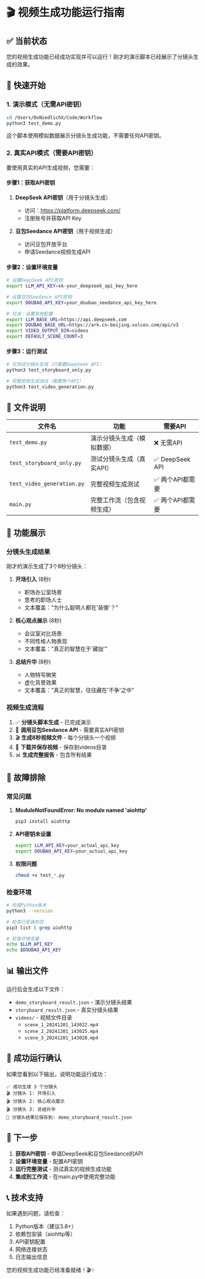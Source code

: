 # 🎬 视频生成功能运行指南

## ✅ 当前状态

您的视频生成功能已经成功实现并可以运行！刚才的演示脚本已经展示了分镜头生成的效果。

## 🚀 快速开始

### 1. 演示模式（无需API密钥）

```bash
cd /Users/0xNiedlichX/Code/Workflow
python3 test_demo.py
```

这个脚本使用模拟数据展示分镜头生成功能，不需要任何API密钥。

### 2. 真实API模式（需要API密钥）

要使用真实的API生成视频，您需要：

#### 步骤1：获取API密钥

1. **DeepSeek API密钥**（用于分镜头生成）
   - 访问：https://platform.deepseek.com/
   - 注册账号并获取API Key

2. **豆包Seedance API密钥**（用于视频生成）
   - 访问豆包开放平台
   - 申请Seedance视频生成API

#### 步骤2：设置环境变量

```bash
# 设置DeepSeek API密钥
export LLM_API_KEY=sk-your_deepseek_api_key_here

# 设置豆包Seedance API密钥
export DOUBAO_API_KEY=your_doubao_seedance_api_key_here

# 可选：设置其他配置
export LLM_BASE_URL=https://api.deepseek.com
export DOUBAO_BASE_URL=https://ark.cn-beijing.volces.com/api/v3
export VIDEO_OUTPUT_DIR=videos
export DEFAULT_SCENE_COUNT=3
```

#### 步骤3：运行测试

```bash
# 仅测试分镜头生成（只需要DeepSeek API）
python3 test_storyboard_only.py

# 完整视频生成测试（需要两个API）
python3 test_video_generation.py
```

## 📁 文件说明

| 文件名 | 功能 | 需要API |
|--------|------|---------|
| `test_demo.py` | 演示分镜头生成（模拟数据） | ❌ 无需API |
| `test_storyboard_only.py` | 测试分镜头生成（真实API） | ✅ DeepSeek API |
| `test_video_generation.py` | 完整视频生成测试 | ✅ 两个API都需要 |
| `main.py` | 完整工作流（包含视频生成） | ✅ 两个API都需要 |

## 🎯 功能展示

### 分镜头生成结果

刚才的演示生成了3个8秒分镜头：

1. **开场引入** (8秒)
   - 职场办公室场景
   - 思考的职场人士
   - 文本覆盖："为什么聪明人都在'装傻'？"

2. **核心观点展示** (8秒)
   - 会议室对比场景
   - 不同性格人物表现
   - 文本覆盖："真正的智慧在于'藏拙'"

3. **总结升华** (8秒)
   - 人物特写微笑
   - 虚化背景效果
   - 文本覆盖："真正的智慧，往往藏在'不争'之中"

### 视频生成流程

1. ✅ **分镜头脚本生成** - 已完成演示
2. 🔄 **调用豆包Seedance API** - 需要真实API密钥
3. 🎬 **生成8秒视频文件** - 每个分镜头一个视频
4. 💾 **下载并保存视频** - 保存到videos目录
5. 📊 **生成完整报告** - 包含所有结果

## 🔧 故障排除

### 常见问题

1. **ModuleNotFoundError: No module named 'aiohttp'**
   ```bash
   pip3 install aiohttp
   ```

2. **API密钥未设置**
   ```bash
   export LLM_API_KEY=your_actual_api_key
   export DOUBAO_API_KEY=your_actual_api_key
   ```

3. **权限问题**
   ```bash
   chmod +x test_*.py
   ```

### 检查环境

```bash
# 检查Python版本
python3 --version

# 检查已安装的包
pip3 list | grep aiohttp

# 检查环境变量
echo $LLM_API_KEY
echo $DOUBAO_API_KEY
```

## 📊 输出文件

运行后会生成以下文件：

- `demo_storyboard_result.json` - 演示分镜头结果
- `storyboard_result.json` - 真实分镜头结果
- `videos/` - 视频文件目录
  - `scene_1_20241201_143022.mp4`
  - `scene_2_20241201_143025.mp4`
  - `scene_3_20241201_143028.mp4`

## 🎉 成功运行确认

如果您看到以下输出，说明功能运行成功：

```
✅ 成功生成 3 个分镜头
🎬 分镜头 1: 开场引入
🎬 分镜头 2: 核心观点展示  
🎬 分镜头 3: 总结升华
💾 分镜头结果已保存到: demo_storyboard_result.json
```

## 🔄 下一步

1. **获取API密钥** - 申请DeepSeek和豆包Seedance的API
2. **设置环境变量** - 配置API密钥
3. **运行完整测试** - 测试真实的视频生成功能
4. **集成到工作流** - 在main.py中使用完整功能

## 📞 技术支持

如果遇到问题，请检查：
1. Python版本（建议3.8+）
2. 依赖包安装（aiohttp等）
3. API密钥配置
4. 网络连接状态
5. 日志输出信息

您的视频生成功能已经准备就绪！🎬✨
